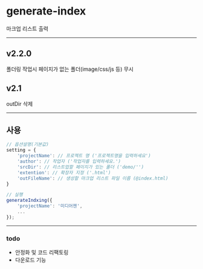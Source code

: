 # generate-index
마크업 리스트 출력

***
## v2.2.0
폴더링 작업시 페이지가 없는 폴더(image/css/js 등) 무시

## v2.1
outDir 삭제

***
## 사용
```javascript
// 옵션설명(기본값)
setting = {
	'projectName': // 프로젝트 명 ('프로젝트명을 입력하세요')
	'author': // 작업자 ('작업자를 입력하세요.')
	'srcDir': // 리스트업할 페이지가 있는 폴더 ('demo/'')
	'extention': // 확장자 지정 ('.html')
	'outFileName': // 생성할 마크업 리스트 파일 이름 (@index.html)
}

// 실행
generateIndxing({
	'projectName': '미디어젠',
	...
});
```

***
### todo
- 안정화 및 코드 리팩토링
- 다운로드 기능